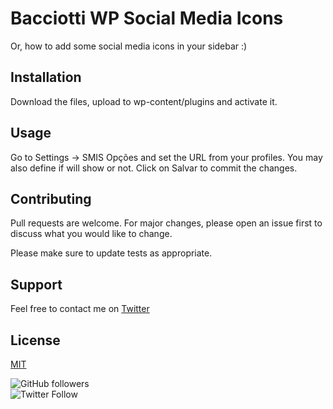 # Bacciotti WP Social Media Icons

Or, how to add some social media icons in your sidebar :)

## Installation

Download the files, upload to wp-content/plugins and activate it.

## Usage
Go to Settings -> SMIS Opções and set the URL from your profiles. You may also define if will show or not. Click on Salvar to commit the changes.

## Contributing
Pull requests are welcome. For major changes, please open an issue first to discuss what you would like to change.

Please make sure to update tests as appropriate.

## Support
Feel free to contact me on [Twitter](twitter.com/baciotti)

## License
[MIT](https://choosealicense.com/licenses/mit/)

![GitHub followers](https://img.shields.io/github/followers/bacciotti?style=social)  
![Twitter Follow](https://img.shields.io/twitter/follow/baciotti?style=social)
